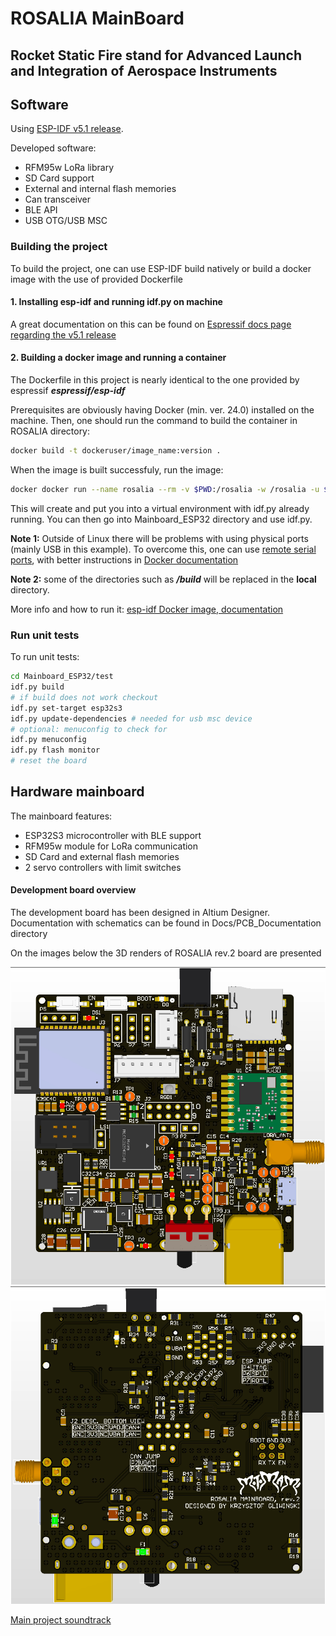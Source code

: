 # ROSALIA MainBoard

## Rocket Static Fire stand for Advanced Launch and Integration of Aerospace Instruments

## Software

Using [ESP-IDF v5.1 release](https://docs.espressif.com/projects/esp-idf/en/release-v5.1/esp32/).

Developed software:
- RFM95w LoRa library
- SD Card support
- External and internal flash memories
- Can transceiver 
- BLE API
- USB OTG/USB MSC

### Building the project

To build the project, one can use ESP-IDF build natively or build a docker image with the use of provided Dockerfile

#### 1. Installing esp-idf and running idf.py on machine

A great documentation on this can be found on [Espressif docs page regarding the v5.1 release](https://docs.espressif.com/projects/esp-idf/en/release-v5.1/esp32/get-started/index.html#installation)

#### 2. Building a docker image and running a container

The Dockerfile in this project is nearly identical to the one provided by espressif ___espressif/esp-idf___

Prerequisites are obviously having Docker (min. ver. 24.0) installed on the machine. Then, one should run the command to build the container in ROSALIA directory:

```bash
docker build -t dockeruser/image_name:version .
```

When the image is built successfuly, run the image:
```bash
docker docker run --name rosalia --rm -v $PWD:/rosalia -w /rosalia -u $UID -e HOME=/tmp -itdockeruser/image_name:version
```

This will create and put you into a virtual environment with idf.py already running. You can then go into Mainboard_ESP32 directory and use idf.py.

**Note 1:** Outside of Linux there will be problems with using physical ports (mainly USB in this example). To overcome this, one can use [remote serial ports](https://docs.espressif.com/projects/esptool/en/latest/esptool/remote-serial-ports.html), with better instructions in [Docker documentation](https://docs.espressif.com/projects/esp-idf/en/latest/esp32/api-guides/tools/idf-docker-image.html#using-remote-serial-port)

**Note 2:** some of the directories such as ___/build___ will be replaced in the **local** directory.

More info and how to run it: [esp-idf Docker image, documentation](https://docs.espressif.com/projects/esp-idf/en/latest/esp32/api-guides/tools/idf-docker-image.html#usage)

### Run unit tests

To run unit tests:
```bash
cd Mainboard_ESP32/test
idf.py build
# if build does not work checkout
idf.py set-target esp32s3
idf.py update-dependencies # needed for usb msc device
# optional: menuconfig to check for 
idf.py menuconfig
idf.py flash monitor
# reset the board
```

## Hardware mainboard

The mainboard features:
- ESP32S3 microcontroller with BLE support
- RFM95w module for LoRa communication
- SD Card and external flash memories
- 2 servo controllers with limit switches

#### Development board overview

The development board has been designed in Altium Designer. Documentation with schematics can be found in Docs/PCB_Documentation directory

On the images below the 3D renders of ROSALIA rev.2 board are presented

![Board render front](Docs/PCB_Documentation/ROSALIA_rev2_render_front.png)
![Board render front](Docs/PCB_Documentation/ROSALIA_rev2_render_back.png)

[Main project soundtrack](https://www.youtube.com/watch?v=jWlaaK7BxeU)
